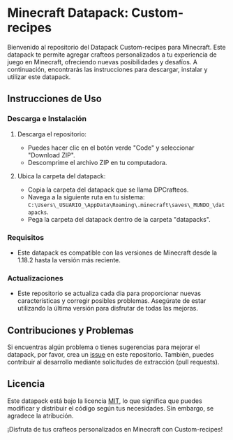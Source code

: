# Minecraft Datapack: Custom-recipes

Bienvenido al repositorio del Datapack Custom-recipes para Minecraft. Este datapack te permite agregar crafteos personalizados a tu experiencia de juego en Minecraft, ofreciendo nuevas posibilidades y desafíos. A continuación, encontrarás las instrucciones para descargar, instalar y utilizar este datapack.

## Instrucciones de Uso

### Descarga e Instalación

1. Descarga el repositorio: 
   - Puedes hacer clic en el botón verde "Code" y seleccionar "Download ZIP".
   - Descomprime el archivo ZIP en tu computadora.

2. Ubica la carpeta del datapack:
   - Copia la carpeta del datapack que se llama DPCrafteos.
   - Navega a la siguiente ruta en tu sistema: `C:\Users\_USUARIO_\AppData\Roaming\.minecraft\saves\_MUNDO_\datapacks`.
   - Pega la carpeta del datapack dentro de la carpeta "datapacks".

### Requisitos

- Este datapack es compatible con las versiones de Minecraft desde la 1.18.2 hasta la versión más reciente.

### Actualizaciones

- Este repositorio se actualiza cada dia para proporcionar nuevas características y corregir posibles problemas. Asegúrate de estar utilizando la última versión para disfrutar de todas las mejoras.

## Contribuciones y Problemas

Si encuentras algún problema o tienes sugerencias para mejorar el datapack, por favor, crea un [issue](https://github.com/jancell13/Custom-recipes/issues) en este repositorio. También, puedes contribuir al desarrollo mediante solicitudes de extracción (pull requests).

## Licencia

Este datapack está bajo la licencia [MIT](LICENSE), lo que significa que puedes modificar y distribuir el código según tus necesidades. Sin embargo, se agradece la atribución.

¡Disfruta de tus crafteos personalizados en Minecraft con Custom-recipes!
